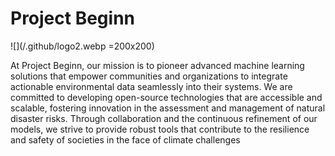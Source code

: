 # Project Beginn

![](/.github/logo2.webp =200x200)

At Project Beginn, our mission is to pioneer advanced machine learning solutions that empower communities and organizations to integrate actionable environmental data seamlessly into their systems. We are committed to developing open-source technologies that are accessible and scalable, fostering innovation in the assessment and management of natural disaster risks. Through collaboration and the continuous refinement of our models, we strive to provide robust tools that contribute to the resilience and safety of societies in the face of climate challenges

